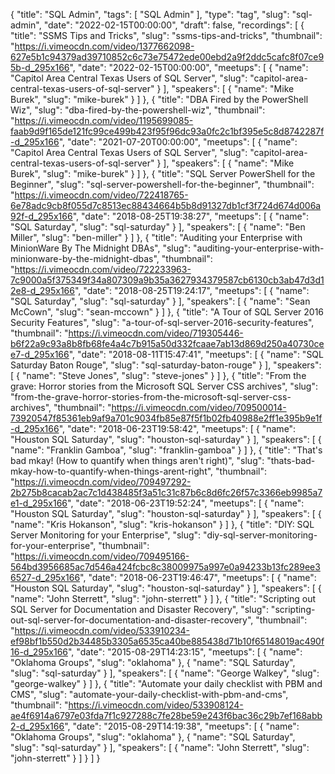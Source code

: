 {
  "title": "SQL Admin",
  "tags": [
    "SQL Admin"
  ],
  "type": "tag",
  "slug": "sql-admin",
  "date": "2022-02-15T00:00:00",
  "draft": false,
  "recordings": [
    {
      "title": "SSMS Tips and Tricks",
      "slug": "ssms-tips-and-tricks",
      "thumbnail": "https://i.vimeocdn.com/video/1377662098-627e5b1c94379ad39710852c6c73e75472ede00ebd2a9f2ddc5cafc8f07ce95b-d_295x166",
      "date": "2022-02-15T00:00:00",
      "meetups": [
        {
          "name": "Capitol Area Central Texas Users of SQL Server",
          "slug": "capitol-area-central-texas-users-of-sql-server"
        }
      ],
      "speakers": [
        {
          "name": "Mike Burek",
          "slug": "mike-burek"
        }
      ]
    },
    {
      "title": "DBA Fired by the PowerShell Wiz",
      "slug": "dba-fired-by-the-powershell-wiz",
      "thumbnail": "https://i.vimeocdn.com/video/1195699085-faab9d9f165de121fc99ce499b423f95f96dc93a0fc2c1bf395e5c8d8742287f-d_295x166",
      "date": "2021-07-20T00:00:00",
      "meetups": [
        {
          "name": "Capitol Area Central Texas Users of SQL Server",
          "slug": "capitol-area-central-texas-users-of-sql-server"
        }
      ],
      "speakers": [
        {
          "name": "Mike Burek",
          "slug": "mike-burek"
        }
      ]
    },
    {
      "title": "SQL Server PowerShell for the Beginner",
      "slug": "sql-server-powershell-for-the-beginner",
      "thumbnail": "https://i.vimeocdn.com/video/722418765-6e78adc9cb8f055d7c8513ec88434664b5b8d91327db1cf3f724d674d006a92f-d_295x166",
      "date": "2018-08-25T19:38:27",
      "meetups": [
        {
          "name": "SQL Saturday",
          "slug": "sql-saturday"
        }
      ],
      "speakers": [
        {
          "name": "Ben Miller",
          "slug": "ben-miller"
        }
      ]
    },
    {
      "title": "Auditing your Enterprise with MinionWare By The Midnight DBAs",
      "slug": "auditing-your-enterprise-with-minionware-by-the-midnight-dbas",
      "thumbnail": "https://i.vimeocdn.com/video/722233963-7c9000a5f375349f34a807309a9b35a3627934379587cb6130cb3ab47d3d12e8-d_295x166",
      "date": "2018-08-25T19:24:17",
      "meetups": [
        {
          "name": "SQL Saturday",
          "slug": "sql-saturday"
        }
      ],
      "speakers": [
        {
          "name": "Sean McCown",
          "slug": "sean-mccown"
        }
      ]
    },
    {
      "title": "A Tour of SQL Server 2016 Security Features",
      "slug": "a-tour-of-sql-server-2016-security-features",
      "thumbnail": "https://i.vimeocdn.com/video/719305446-b6f22a9c93a8b8fb68fe4a4c7b915a50d332fcaae7ab13d869d250a40730cee7-d_295x166",
      "date": "2018-08-11T15:47:41",
      "meetups": [
        {
          "name": "SQL Saturday Baton Rouge",
          "slug": "sql-saturday-baton-rouge"
        }
      ],
      "speakers": [
        {
          "name": "Steve Jones",
          "slug": "steve-jones"
        }
      ]
    },
    {
      "title": "From the grave: Horror stories from the Microsoft SQL Server CSS archives",
      "slug": "from-the-grave-horror-stories-from-the-microsoft-sql-server-css-archives",
      "thumbnail": "https://i.vimeocdn.com/video/709500014-73920547f85361eb9af9a701c9034fb85e87f5f1b02fb40988e2ff1e395b9e1f-d_295x166",
      "date": "2018-06-23T19:58:42",
      "meetups": [
        {
          "name": "Houston SQL Saturday",
          "slug": "houston-sql-saturday"
        }
      ],
      "speakers": [
        {
          "name": "Franklin Gamboa",
          "slug": "franklin-gamboa"
        }
      ]
    },
    {
      "title": "That's bad mkay! (How to quantify when things aren't right)",
      "slug": "thats-bad-mkay-how-to-quantify-when-things-arent-right",
      "thumbnail": "https://i.vimeocdn.com/video/709497292-2b275b8cacab2ac7c1d438485f3a51c31c87b6c8d6fc26f57c3366eb9985a7e1-d_295x166",
      "date": "2018-06-23T19:52:24",
      "meetups": [
        {
          "name": "Houston SQL Saturday",
          "slug": "houston-sql-saturday"
        }
      ],
      "speakers": [
        {
          "name": "Kris Hokanson",
          "slug": "kris-hokanson"
        }
      ]
    },
    {
      "title": "DIY: SQL Server Monitoring for your Enterprise",
      "slug": "diy-sql-server-monitoring-for-your-enterprise",
      "thumbnail": "https://i.vimeocdn.com/video/709495166-564bd3956685ac7d546a424fcbc8c38009975a997e0a94233b13fc289ee36527-d_295x166",
      "date": "2018-06-23T19:46:47",
      "meetups": [
        {
          "name": "Houston SQL Saturday",
          "slug": "houston-sql-saturday"
        }
      ],
      "speakers": [
        {
          "name": "John Sterrett",
          "slug": "john-sterrett"
        }
      ]
    },
    {
      "title": "Scripting out SQL Server for Documentation and Disaster Recovery",
      "slug": "scripting-out-sql-server-for-documentation-and-disaster-recovery",
      "thumbnail": "https://i.vimeocdn.com/video/533910234-ef98bf1b550d2b34485b3305a6535ca40be885438d71b10f65148019ac490f16-d_295x166",
      "date": "2015-08-29T14:23:15",
      "meetups": [
        {
          "name": "Oklahoma Groups",
          "slug": "oklahoma"
        },
        {
          "name": "SQL Saturday",
          "slug": "sql-saturday"
        }
      ],
      "speakers": [
        {
          "name": "George Walkey",
          "slug": "george-walkey"
        }
      ]
    },
    {
      "title": "Automate your daily checklist with PBM and CMS",
      "slug": "automate-your-daily-checklist-with-pbm-and-cms",
      "thumbnail": "https://i.vimeocdn.com/video/533908124-ae4f6914a6797e03fda7f1c927288c7fe28be59e243f6bac36c29b7ef168abb2-d_295x166",
      "date": "2015-08-29T14:19:38",
      "meetups": [
        {
          "name": "Oklahoma Groups",
          "slug": "oklahoma"
        },
        {
          "name": "SQL Saturday",
          "slug": "sql-saturday"
        }
      ],
      "speakers": [
        {
          "name": "John Sterrett",
          "slug": "john-sterrett"
        }
      ]
    }
  ]
}